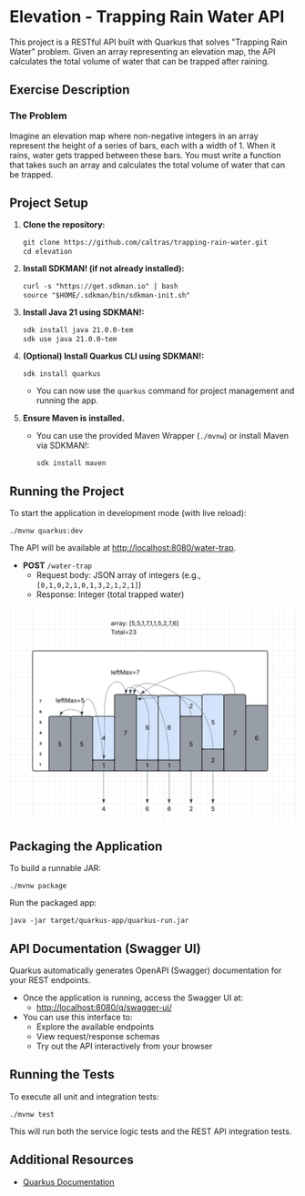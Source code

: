 # Elevation - Trapping Rain Water API

This project is a RESTful API built with Quarkus that solves "Trapping Rain Water" problem. Given an array representing an elevation map, the API calculates the total volume of water that can be trapped after raining.

## Exercise Description

### The Problem
Imagine an elevation map where non-negative integers in an array represent the height of a
series of bars, each with a width of 1. When it rains, water gets trapped between these bars.
You must write a function that takes such an array and calculates the total volume of water that
can be trapped.

## Project Setup

1. **Clone the repository:**
   ```shell
   git clone https://github.com/caltras/trapping-rain-water.git
   cd elevation
   ```
2. **Install SDKMAN! (if not already installed):**
   ```shell
   curl -s "https://get.sdkman.io" | bash
   source "$HOME/.sdkman/bin/sdkman-init.sh"
   ```
3. **Install Java 21 using SDKMAN!:**
   ```shell
   sdk install java 21.0.0-tem
   sdk use java 21.0.0-tem
   ```
4. **(Optional) Install Quarkus CLI using SDKMAN!:**
   ```shell
   sdk install quarkus
   ```
   - You can now use the `quarkus` command for project management and running the app.

5. **Ensure Maven is installed.**
   - You can use the provided Maven Wrapper (`./mvnw`) or install Maven via SDKMAN!:
     ```shell
     sdk install maven
     ```

## Running the Project

To start the application in development mode (with live reload):

```shell
./mvnw quarkus:dev
```

The API will be available at [http://localhost:8080/water-trap](http://localhost:8080/water-trap).

- **POST** `/water-trap`
  - Request body: JSON array of integers (e.g., `[0,1,0,2,1,0,1,3,2,1,2,1]`)
  - Response: Integer (total trapped water)


![alt text](./explanation.png)

## Packaging the Application

To build a runnable JAR:

```shell
./mvnw package
```

Run the packaged app:

```shell
java -jar target/quarkus-app/quarkus-run.jar
```
## API Documentation (Swagger UI)

Quarkus automatically generates OpenAPI (Swagger) documentation for your REST endpoints.

- Once the application is running, access the Swagger UI at:
  - [http://localhost:8080/q/swagger-ui/](http://localhost:8080/q/swagger-ui/)
- You can use this interface to:
  - Explore the available endpoints
  - View request/response schemas
  - Try out the API interactively from your browser
## Running the Tests

To execute all unit and integration tests:

```shell
./mvnw test
```

This will run both the service logic tests and the REST API integration tests.

## Additional Resources

- [Quarkus Documentation](https://quarkus.io/guides/)
